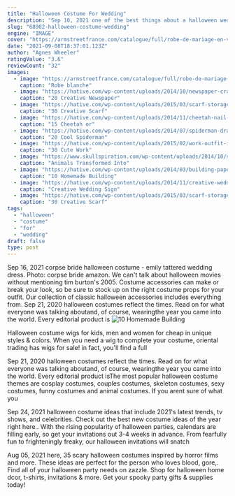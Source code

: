 ```yaml
---
title: "Halloween Costume For Wedding"
description: "Sep 10, 2021 one of the best things about a halloween wedding is the gorgeous ideas for wedding bouquets. Fall halloween wedding ideas leave plenty of room for really inspiring bridal"
slug: "68902-halloween-costume-wedding"
engine: "IMAGE"
cover: "https://armstreetfrance.com/catalogue/full/robe-de-mariage-en-velours-blanc-ladoubement-9.jpg"
date: "2021-09-08T18:37:01.123Z"
author: "Agnes Wheeler"
ratingValue: "3.6"
reviewCount: "32"
images:
  - image: "https://armstreetfrance.com/catalogue/full/robe-de-mariage-en-velours-blanc-ladoubement-9.jpg"
    caption: "Robe blanche"
  - image: "https://hative.com/wp-content/uploads/2014/10/newspaper-craft-fashion-ideas/11-creative-newspaper-craft-fashion-ideas.jpg"
    caption: "20 Creative Newspaper"
  - image: "https://hative.com/wp-content/uploads/2015/03/scarf-storage-ideas/24-creative-scarf-storage-and-display-ideas.jpg"
    caption: "30 Creative Scarf"
  - image: "https://hative.com/wp-content/uploads/2014/11/cheetah-nail-designs/11-cheetah-leopard-nail-designs.jpg"
    caption: "15 Cheetah or"
  - image: "https://hative.com/wp-content/uploads/2014/07/spiderman-drawings/3-spiderman-drawings.jpg"
    caption: "20 Cool Spiderman"
  - image: "https://hative.com/wp-content/uploads/2015/02/work-outfit-ideas/17-cute-work-outfit-ideas-for-girls.jpg"
    caption: "30 Cute Work"
  - image: "https://www.skullspiration.com/wp-content/uploads/2014/10/skeleton-horse-e1414431246685.jpg"
    caption: "Animals Transformed Into"
  - image: "https://hative.com/wp-content/uploads/2014/03/building-paper-roll-crafts/12-homemade-castle.jpg"
    caption: "10 Homemade Building"
  - image: "https://hative.com/wp-content/uploads/2014/11/creative-wedding-sign-designs/2-creative-wedding-sign-designs.jpg"
    caption: "Creative Wedding Sign"
  - image: "https://hative.com/wp-content/uploads/2015/03/scarf-storage-ideas/25-creative-scarf-storage-and-display-ideas.jpg"
    caption: "30 Creative Scarf"
tags:
  - "halloween"
  - "costume"
  - "for"
  - "wedding"
draft: false
type: post
---
```


Sep 16, 2021 corpse bride halloween costume - emily tattered wedding dress. Photo: corpse bride  amazon. We can't talk about halloween movies without mentioning tim burton's 2005. Costume accessories can make or break your look, so be sure to stock up on the right costume props for your outfit. Our collection of classic halloween accessories includes everything from. Sep 21, 2020 halloween costumes reflect the times. Read on for what everyone was talking aboutand, of course, wearingthe year you came into the world. Every editorial product is
![10 Homemade Building](https://hative.com/wp-content/uploads/2014/03/building-paper-roll-crafts/12-homemade-castle.jpg "10 Homemade Building")

Halloween costume wigs for kids, men and women for cheap in unique styles &amp; colors. When you need a wig to complete your costume, oriental trading has wigs for sale! in fact, you&#39;ll find a full
<!--inArticleAds-->

<!--galleryOne-->

Sep 21, 2020 halloween costumes reflect the times. Read on for what everyone was talking aboutand, of course, wearingthe year you came into the world. Every editorial product isThe most popular halloween costume themes are cosplay costumes, couples costumes, skeleton costumes, sexy costumes, funny costumes and animal costumes. If you arent sure of what you
<!--inArticleAds-->

<!--galleryTwo-->

Sep 24, 2021 halloween costume ideas that include 2021's latest trends, tv shows, and celebrities. Check out the best new costume ideas of the year right here.. With the rising popularity of halloween parties, calendars are filling early, so get your invitations out 3-4 weeks in advance. From fearfully fun to frighteningly freaky, our halloween invitations will snatch
<!--galleryThree-->

Aug 05, 2021 here, 35 scary halloween costumes inspired by horror films and more. These ideas are perfect for the person who loves blood, gore,. Find all of your halloween party needs on zazzle. Shop for halloween home dcor, t-shirts, invitations & more. Get your spooky party gifts & supplies today!